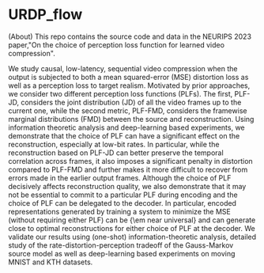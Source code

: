 # URDP_flow

(About) This repo contains the source code and data in the NEURIPS 2023 paper,"On the choice of perception loss function for learned video compression". 

We study causal, low-latency, sequential video compression when the output is subjected to both a mean squared-error (MSE) distortion loss as well as a perception loss to target realism. Motivated by prior approaches, we consider two different perception loss functions (PLFs). The first, PLF-JD, considers the joint distribution (JD) of all the video frames up to the current one, while the second metric, PLF-FMD, considers the framewise marginal distributions (FMD) between the source and reconstruction. Using information theoretic analysis and deep-learning based experiments, we demonstrate that the choice of PLF can have a significant effect on the reconstruction, especially at low-bit rates. In particular, while the reconstruction based on PLF-JD can better preserve the temporal correlation across frames, it also imposes a significant penalty in distortion compared to PLF-FMD and further makes it more difficult to recover from errors made in the earlier output frames. Although the choice of PLF decisively affects reconstruction quality, we also demonstrate that it may not be essential to commit to a particular PLF during encoding and the choice of PLF can be delegated to the decoder. In particular, encoded representations generated by training a system to minimize the MSE (without requiring either PLF) can be {\em near universal} and can generate close to optimal reconstructions for either choice of PLF at the decoder. We validate our results using (one-shot) information-theoretic analysis, detailed study of the rate-distortion-perception tradeoff of the Gauss-Markov source model as well as deep-learning based experiments on moving MNIST and KTH datasets.
